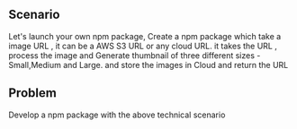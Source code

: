 ## Scenario

Let's launch your own npm package, Create a npm package which take a image URL , it can be a AWS S3 URL or any cloud URL. it takes the URL , process the image and Generate thumbnail of three different sizes - Small,Medium and Large. and store the images in Cloud and return the URL

## Problem

Develop a npm package with the above technical scenario
